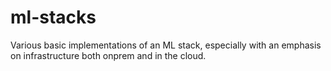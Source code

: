 # ml-stacks
Various basic implementations of an ML stack, especially with an emphasis on infrastructure both onprem and in the cloud.
